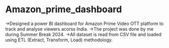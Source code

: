 # Amazon_prime_dashboard
->Designed a power BI dashboard for Amazon Prime Video OTT platform to track and analyse viewers acorss India.
->The project was done by me during Summer Break 2024.
->All dataset is read from CSV file and loaded using ETL (Extract, Transform, Load) methodology.
